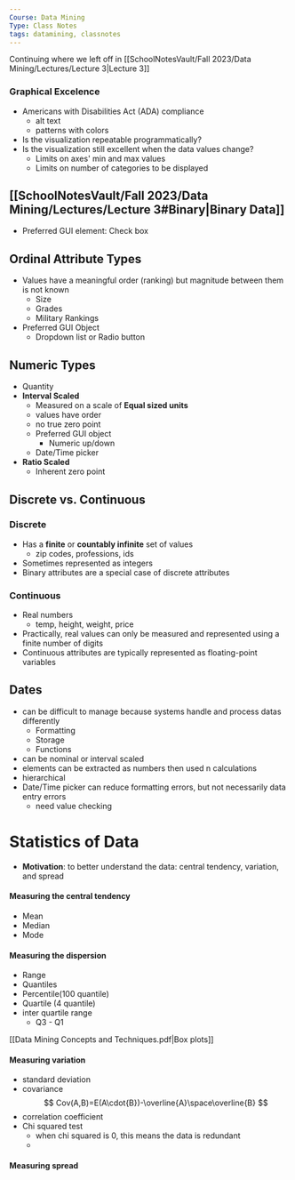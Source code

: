 ```yaml
---
Course: Data Mining
Type: Class Notes
tags: datamining, classnotes
---
```


Continuing where we left off in [[SchoolNotesVault/Fall 2023/Data Mining/Lectures/Lecture 3|Lecture 3]]

### Graphical Excelence
- Americans with Disabilities Act (ADA) compliance
	- alt text
	- patterns with colors
- Is the visualization repeatable programmatically?
- Is the visualization still excellent when the data values change?
	- Limits on axes' min and max values
	- Limits on number of categories to be displayed
## [[SchoolNotesVault/Fall 2023/Data Mining/Lectures/Lecture 3#Binary|Binary Data]]
- Preferred GUI element: Check box

## Ordinal Attribute Types
- Values have a meaningful order (ranking) but magnitude between them is not known
	- Size
	- Grades
	- Military Rankings
- Preferred GUI Object
	- Dropdown list or Radio button
## Numeric Types
- Quantity
- **Interval Scaled**
	- Measured on a scale of **Equal sized units**
	- values have order
	- no true zero point
	- Preferred GUI object
		- Numeric up/down
	- Date/Time picker
- **Ratio Scaled**
	- Inherent zero point

## Discrete vs. Continuous
### Discrete
- Has a **finite** or **countably infinite** set of values
	- zip codes, professions, ids
- Sometimes represented as integers
- Binary attributes are a special case of discrete attributes

### Continuous
- Real numbers
	- temp, height, weight, price
- Practically, real values can only be measured and represented using a finite number of digits
- Continuous attributes are typically represented as floating-point variables
## Dates
- can be difficult to manage because systems handle and process datas differently
	- Formatting
	- Storage
	- Functions
- can be nominal or interval scaled
- elements can be extracted as numbers then used n calculations
- hierarchical
- Date/Time picker can reduce formatting errors, but not necessarily data entry errors
	- need value checking

# Statistics of Data
- **Motivation**: to better understand the data: central tendency, variation, and spread

#### Measuring the central tendency
- Mean
- Median
- Mode

#### Measuring the dispersion
- Range
- Quantiles
- Percentile(100 quantile)
- Quartile (4 quantile)
- inter quartile range
	- Q3 - Q1

[[Data Mining Concepts and Techniques.pdf|Box plots]]
#### Measuring variation
- standard deviation
- covariance
$$
Cov(A,B)=E(A\cdot{B})-\overline{A}\space\overline{B}
$$
- correlation coefficient
- Chi squared test
	- when chi squared is 0, this means the data is redundant
	- 
#### Measuring spread

